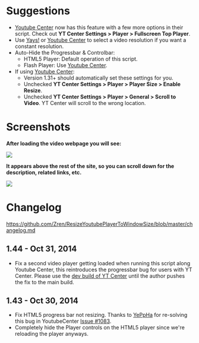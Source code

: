 # Suggestions
* [Youtube Center](https://github.com/YePpHa/YouTubeCenter/wiki) now has this feature with a few more options in their script. Check out **YT Center Settings > Player > Fullscreen Top Player**.
* Use [Yays!](http://eugenox.appspot.com/script/yays) or [Youtube Center](https://github.com/YePpHa/YouTubeCenter/wiki) to select a video resolution if you want a constant resolution.
* Auto-Hide the Progressbar & Controlbar:
    * HTML5 Player: Default operation of this script.
    * Flash Player: Use [Youtube Center](https://github.com/YePpHa/YouTubeCenter/wiki).
* If using [Youtube Center](https://github.com/YePpHa/YouTubeCenter/wiki):
  *  Version 1.31+ should automatically set these settings for you.
    *   Unchecked **YT Center Settings > Player > Player Size > Enable Resize**.
    *   Unchecked **YT Center Settings > Player > General > Scroll to Video**. YT Center will scroll to the wrong location.

# Screenshots

**After loading the video webpage you will see:**

[![](https://i.imgur.com/ja8Kx.jpg)](https://i.imgur.com/ja8Kx.jpg)

**It appears above the rest of the site, so you can scroll down for the description, related links, etc.**

[![](https://i.imgur.com/RiodhIb.jpg)](https://i.imgur.com/RiodhIb.jpg)

# Changelog

https://github.com/Zren/ResizeYoutubePlayerToWindowSize/blob/master/changelog.md

## 1.44 - Oct 31, 2014

* Fix a second video player getting loaded when running this script along Youtube Center, this reintroduces the progressbar bug for users with YT Center. Please use the [dev build of YT Center](https://github.com/YePpHa/YouTubeCenter/raw/master/dist/YouTubeCenter.user.js) until the author pushes the fix to the main build.

## 1.43 - Oct 30, 2014

* Fix HTML5 progress bar not resizing. Thanks to [YePpHa](https://github.com/YePpHa/) for re-solving this bug in YoutubeCenter [Issue #1083](https://github.com/YePpHa/YouTubeCenter/issues/1083).
* Completely hide the Player controls on the HTML5 player since we're reloading the player anyways.
